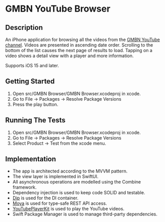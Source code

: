 # GMBN YouTube Browser

## Description

An iPhone application for browsing all the videos from the [GMBN YouTube channel](https://www.youtube.com/c/gmbn).  Videos are presented in ascending date order.  Scrolling to the bottom of the list causes the next page of results to load.  Tapping on a video shows a detail view with a player and more information.

Supports iOS 15 and later.

## Getting Started

1. Open src/GMBN Browser/GMBN Browser.xcodeproj in xcode.
2. Go to File -> Packages -> Resolve Package Versions
3. Press the play button.

## Running The Tests

1. Open src/GMBN Browser/GMBN Browser.xcodeproj in xcode.
2. Go to File -> Packages -> Resolve Package Versions
3. Select Product -> Test from the xcode menu.

## Implementation

* The app is architected according to the MVVM pattern.
* The view layer is implemented in SwiftUI.
* All asynchronous operations are modelled using the Combine framework.
* Dependency injection is used to keep code SOLID and testable.
* [Dip](https://github.com/AliSoftware/Dip) is used for the DI container.
* [Moya](https://github.com/Moya/Moya) is used for type-safe REST API access.
* [YouTubePlayerKit](https://github.com/SvenTiigi/YouTubePlayerKit) is used to play the YouTube videos.
* Swift Package Manager is used to manage third-party dependencies.